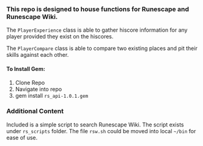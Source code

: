 
### This repo is designed to house functions for Runescape and Runescape Wiki.

The `PlayerExperience` class is able to gather hiscore information for any player provided they exist on the hiscores.

The `PlayerCompare` class is able to compare two existing places and pit their skills against each other.

#### To Install Gem:
1. Clone Repo
2. Navigate into repo
3. gem install `rs_api-1.0.1.gem`


### Additional Content
Included is a simple script to search Runescape Wiki.
The script exists under `rs_scripts` folder. The file `rsw.sh` could be moved into local `~/bin` for ease of use.
